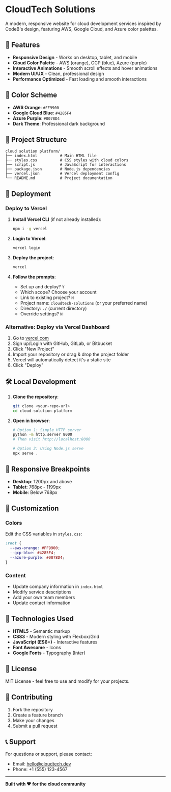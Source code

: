 # CloudTech Solutions

A modern, responsive website for cloud development services inspired by CodeB's design, featuring AWS, Google Cloud, and Azure color palettes.

## 🚀 Features

- **Responsive Design** - Works on desktop, tablet, and mobile
- **Cloud Color Palette** - AWS (orange), GCP (blue), Azure (purple)
- **Interactive Animations** - Smooth scroll effects and hover animations
- **Modern UI/UX** - Clean, professional design
- **Performance Optimized** - Fast loading and smooth interactions

## 🎨 Color Scheme

- **AWS Orange**: `#FF9900`
- **Google Cloud Blue**: `#4285F4`
- **Azure Purple**: `#0078D4`
- **Dark Theme**: Professional dark background

## 📁 Project Structure

```
cloud solution platform/
├── index.html          # Main HTML file
├── styles.css          # CSS styles with cloud colors
├── script.js           # JavaScript for interactions
├── package.json        # Node.js dependencies
├── vercel.json         # Vercel deployment config
└── README.md           # Project documentation
```

## 🚀 Deployment

### Deploy to Vercel

1. **Install Vercel CLI** (if not already installed):
   ```bash
   npm i -g vercel
   ```

2. **Login to Vercel**:
   ```bash
   vercel login
   ```

3. **Deploy the project**:
   ```bash
   vercel
   ```

4. **Follow the prompts**:
   - Set up and deploy? `Y`
   - Which scope? Choose your account
   - Link to existing project? `N`
   - Project name: `cloudtech-solutions` (or your preferred name)
   - Directory: `./` (current directory)
   - Override settings? `N`

### Alternative: Deploy via Vercel Dashboard

1. Go to [vercel.com](https://vercel.com)
2. Sign up/Login with GitHub, GitLab, or Bitbucket
3. Click "New Project"
4. Import your repository or drag & drop the project folder
5. Vercel will automatically detect it's a static site
6. Click "Deploy"

## 🛠️ Local Development

1. **Clone the repository**:
   ```bash
   git clone <your-repo-url>
   cd cloud-solution-platform
   ```

2. **Open in browser**:
   ```bash
   # Option 1: Simple HTTP server
   python -m http.server 8000
   # Then visit http://localhost:8000

   # Option 2: Using Node.js serve
   npx serve .
   ```

## 📱 Responsive Breakpoints

- **Desktop**: 1200px and above
- **Tablet**: 768px - 1199px
- **Mobile**: Below 768px

## 🎯 Customization

### Colors
Edit the CSS variables in `styles.css`:
```css
:root {
  --aws-orange: #FF9900;
  --gcp-blue: #4285F4;
  --azure-purple: #0078D4;
}
```

### Content
- Update company information in `index.html`
- Modify service descriptions
- Add your own team members
- Update contact information

## 🔧 Technologies Used

- **HTML5** - Semantic markup
- **CSS3** - Modern styling with Flexbox/Grid
- **JavaScript (ES6+)** - Interactive features
- **Font Awesome** - Icons
- **Google Fonts** - Typography (Inter)

## 📄 License

MIT License - feel free to use and modify for your projects.

## 🤝 Contributing

1. Fork the repository
2. Create a feature branch
3. Make your changes
4. Submit a pull request

## 📞 Support

For questions or support, please contact:
- Email: hello@cloudtech.dev
- Phone: +1 (555) 123-4567

---

**Built with ❤️ for the cloud community**
